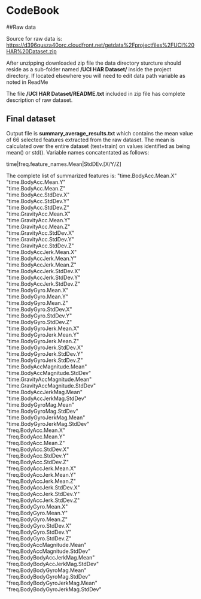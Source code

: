 
# CodeBook

##Raw data 

Source for raw data is: https://d396qusza40orc.cloudfront.net/getdata%2Fprojectfiles%2FUCI%20HAR%20Dataset.zip

After unzipping downloaded zip file the data directory sturcture should reside as a sub-folder named 
**/UCI HAR Dataset/** inside the project directory. If located elsewhere you will need to edit data path 
variable as noted in ReadMe

The file **/UCI HAR Dataset/README.txt** included in zip file has complete description of raw dataset.

## Final dataset
Output file is **summary_average_results.txt** which contains the mean value of 66 selected features extracted from
the raw dataset. The mean is calculated over the entire dataset (test+train) on values identified as being mean() 
or std(). Variable names concatentated as follows:

time|freq.feature_names.Mean|StdDEv.[X/Y/Z]

The complete list of summarized features is:
"time.BodyAcc.Mean.X"  
"time.BodyAcc.Mean.Y"  
"time.BodyAcc.Mean.Z"  
"time.BodyAcc.StdDev.X"  
"time.BodyAcc.StdDev.Y"  
"time.BodyAcc.StdDev.Z"  
"time.GravityAcc.Mean.X"  
"time.GravityAcc.Mean.Y"  
"time.GravityAcc.Mean.Z"  
"time.GravityAcc.StdDev.X"  
"time.GravityAcc.StdDev.Y"  
"time.GravityAcc.StdDev.Z"  
"time.BodyAccJerk.Mean.X"  
"time.BodyAccJerk.Mean.Y"  
"time.BodyAccJerk.Mean.Z"  
"time.BodyAccJerk.StdDev.X"  
"time.BodyAccJerk.StdDev.Y"  
"time.BodyAccJerk.StdDev.Z"  
"time.BodyGyro.Mean.X"  
"time.BodyGyro.Mean.Y"  
"time.BodyGyro.Mean.Z"  
"time.BodyGyro.StdDev.X"  
"time.BodyGyro.StdDev.Y"  
"time.BodyGyro.StdDev.Z"  
"time.BodyGyroJerk.Mean.X"  
"time.BodyGyroJerk.Mean.Y"  
"time.BodyGyroJerk.Mean.Z"  
"time.BodyGyroJerk.StdDev.X"  
"time.BodyGyroJerk.StdDev.Y"  
"time.BodyGyroJerk.StdDev.Z"  
"time.BodyAccMagnitude.Mean"  
"time.BodyAccMagnitude.StdDev"  
"time.GravityAccMagnitude.Mean"  
"time.GravityAccMagnitude.StdDev"  
"time.BodyAccJerkMag.Mean"  
"time.BodyAccJerkMag.StdDev"  
"time.BodyGyroMag.Mean"  
"time.BodyGyroMag.StdDev"  
"time.BodyGyroJerkMag.Mean"  
"time.BodyGyroJerkMag.StdDev"  
"freq.BodyAcc.Mean.X"  
"freq.BodyAcc.Mean.Y"  
"freq.BodyAcc.Mean.Z"  
"freq.BodyAcc.StdDev.X"  
"freq.BodyAcc.StdDev.Y"  
"freq.BodyAcc.StdDev.Z"  
"freq.BodyAccJerk.Mean.X"  
"freq.BodyAccJerk.Mean.Y"  
"freq.BodyAccJerk.Mean.Z"  
"freq.BodyAccJerk.StdDev.X"  
"freq.BodyAccJerk.StdDev.Y"  
"freq.BodyAccJerk.StdDev.Z"  
"freq.BodyGyro.Mean.X"  
"freq.BodyGyro.Mean.Y"  
"freq.BodyGyro.Mean.Z"  
"freq.BodyGyro.StdDev.X"  
"freq.BodyGyro.StdDev.Y"  
"freq.BodyGyro.StdDev.Z"  
"freq.BodyAccMagnitude.Mean"  
"freq.BodyAccMagnitude.StdDev"  
"freq.BodyBodyAccJerkMag.Mean"  
"freq.BodyBodyAccJerkMag.StdDev"  
"freq.BodyBodyGyroMag.Mean"  
"freq.BodyBodyGyroMag.StdDev"  
"freq.BodyBodyGyroJerkMag.Mean"  
"freq.BodyBodyGyroJerkMag.StdDev"  

